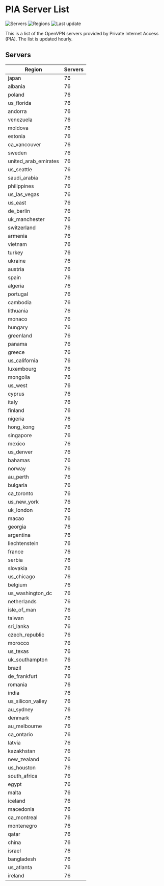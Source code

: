 # PIA Server List

![Servers](https://img.shields.io/badge/servers-7,372-blue) ![Regions](https://img.shields.io/badge/regions-97-blue) ![Last update](https://img.shields.io/badge/last_updated-Mon_Apr_29_00:12:39_GMT_2024-blue)

This is a list of the OpenVPN servers provided by Private Internet Access (PIA). The list is updated hourly.

## Servers
| Region               | Servers |
|----------------------|---------|
| japan | 76 |
| albania | 76 |
| poland | 76 |
| us_florida | 76 |
| andorra | 76 |
| venezuela | 76 |
| moldova | 76 |
| estonia | 76 |
| ca_vancouver | 76 |
| sweden | 76 |
| united_arab_emirates | 76 |
| us_seattle | 76 |
| saudi_arabia | 76 |
| philippines | 76 |
| us_las_vegas | 76 |
| us_east | 76 |
| de_berlin | 76 |
| uk_manchester | 76 |
| switzerland | 76 |
| armenia | 76 |
| vietnam | 76 |
| turkey | 76 |
| ukraine | 76 |
| austria | 76 |
| spain | 76 |
| algeria | 76 |
| portugal | 76 |
| cambodia | 76 |
| lithuania | 76 |
| monaco | 76 |
| hungary | 76 |
| greenland | 76 |
| panama | 76 |
| greece | 76 |
| us_california | 76 |
| luxembourg | 76 |
| mongolia | 76 |
| us_west | 76 |
| cyprus | 76 |
| italy | 76 |
| finland | 76 |
| nigeria | 76 |
| hong_kong | 76 |
| singapore | 76 |
| mexico | 76 |
| us_denver | 76 |
| bahamas | 76 |
| norway | 76 |
| au_perth | 76 |
| bulgaria | 76 |
| ca_toronto | 76 |
| us_new_york | 76 |
| uk_london | 76 |
| macao | 76 |
| georgia | 76 |
| argentina | 76 |
| liechtenstein | 76 |
| france | 76 |
| serbia | 76 |
| slovakia | 76 |
| us_chicago | 76 |
| belgium | 76 |
| us_washington_dc | 76 |
| netherlands | 76 |
| isle_of_man | 76 |
| taiwan | 76 |
| sri_lanka | 76 |
| czech_republic | 76 |
| morocco | 76 |
| us_texas | 76 |
| uk_southampton | 76 |
| brazil | 76 |
| de_frankfurt | 76 |
| romania | 76 |
| india | 76 |
| us_silicon_valley | 76 |
| au_sydney | 76 |
| denmark | 76 |
| au_melbourne | 76 |
| ca_ontario | 76 |
| latvia | 76 |
| kazakhstan | 76 |
| new_zealand | 76 |
| us_houston | 76 |
| south_africa | 76 |
| egypt | 76 |
| malta | 76 |
| iceland | 76 |
| macedonia | 76 |
| ca_montreal | 76 |
| montenegro | 76 |
| qatar | 76 |
| china | 76 |
| israel | 76 |
| bangladesh | 76 |
| us_atlanta | 76 |
| ireland | 76 |